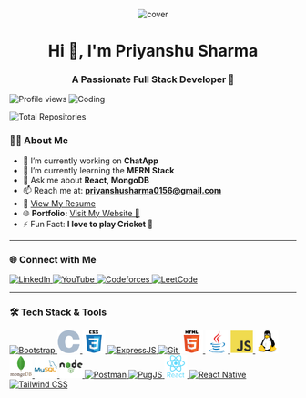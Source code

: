 <p align="center">
  <img src="https://fiverr-res.cloudinary.com/images/t_main1,q_auto,f_auto,q_auto,f_auto/gigs/340785837/original/1030716807f52e9548194dc905bc886a78c807d9/create-a-stunning-responsive-website-using-html-java-css-php-and-javascript.png" alt="cover" width="1000" height="300"
</p>

<h1 align="center">Hi 👋, I'm Priyanshu Sharma</h1>
<h3 align="center">A Passionate Full Stack Developer 🚀</h3>

<img align="right" alt="Coding" width="400" src="https://cdn.myportfolio.com/2fcfcb103788251450a8304378dffded/65198b6e-e407-4c8f-8500-6768cb35a76c_car_1x1.gif?h=cf2ee241356101c627e3efd748d598c0" />

<p align="left">
  <img src="https://komarev.com/ghpvc/?username=Priyanshucs22&label=Profile%20views&color=0e75b6&style=flat" alt="Profile views" />
</p>

<p align="left">
  <img src="https://img.shields.io/badge/Total%20Repos-34-8b00ff" alt="Total Repositories" />
</p>

### 🧑‍💻 About Me

- 🔭 I’m currently working on **ChatApp**  
- 🌱 I’m currently learning the **MERN Stack**  
- 💬 Ask me about **React, MongoDB**  
- 📫 Reach me at: **priyanshusharma0156@gmail.com**  
- 🧾 [View My Resume](https://drive.google.com/file/d/17zRBtNakvMkRERlxQf7nQhy5udpqH2_M/view?usp=sharing)  
- 🌐 **Portfolio:** [Visit My Website 🚀](https://priyanshucs22.github.io/Portfolio)  
- ⚡ Fun Fact: **I love to play Cricket 🏏**

---

### 🌐 Connect with Me

<p align="left">
  <a href="https://www.linkedin.com/in/priyanshu-sharma-207962250" target="_blank">
    <img src="https://raw.githubusercontent.com/rahuldkjain/github-profile-readme-generator/master/src/images/icons/Social/linked-in-alt.svg" alt="LinkedIn" height="30" width="40" />
  </a>
  <a href="https://www.youtube.com/c/codehacks26" target="_blank">
    <img src="https://raw.githubusercontent.com/rahuldkjain/github-profile-readme-generator/master/src/images/icons/Social/youtube.svg" alt="YouTube" height="30" width="40" />
  </a>
  <a href="https://codeforces.com/profile/Priyanshucs22" target="_blank">
    <img src="https://raw.githubusercontent.com/rahuldkjain/github-profile-readme-generator/master/src/images/icons/Social/codeforces.svg" alt="Codeforces" height="30" width="40" />
  </a>
  <a href="https://leetcode.com/u/Priyanshucs22/" target="_blank">
    <img src="https://raw.githubusercontent.com/rahuldkjain/github-profile-readme-generator/master/src/images/icons/Social/leet-code.svg" alt="LeetCode" height="30" width="40" />
  </a>
</p>

---

### 🛠️ Tech Stack & Tools

<p align="left">
  <a href="https://getbootstrap.com" target="_blank">
    <img src="https://e7.pngegg.com/pngimages/439/345/png-clipart-bootstrap-logo-thumbnail-tech-companies.png" alt="Bootstrap" width="40" height="40" />
  </a>
  <a href="https://www.cprogramming.com/" target="_blank">
    <img src="https://raw.githubusercontent.com/devicons/devicon/master/icons/c/c-original.svg" alt="C" width="40" height="40" />
  </a>
  <a href="https://www.w3schools.com/css/" target="_blank">
    <img src="https://raw.githubusercontent.com/devicons/devicon/master/icons/css3/css3-original-wordmark.svg" alt="CSS" width="40" height="40" />
  </a>
  <a href="https://expressjs.com" target="_blank">
    <img src="https://upload.wikimedia.org/wikipedia/commons/6/64/Expressjs.png" alt="ExpressJS" width="40" height="40" />
  </a>
  <a href="https://git-scm.com/" target="_blank">
    <img src="https://www.vectorlogo.zone/logos/git-scm/git-scm-icon.svg" alt="Git" width="40" height="40" />
  </a>
  <a href="https://www.w3.org/html/" target="_blank">
    <img src="https://raw.githubusercontent.com/devicons/devicon/master/icons/html5/html5-original-wordmark.svg" alt="HTML5" width="40" height="40" />
  </a>
  <a href="https://www.java.com" target="_blank">
    <img src="https://raw.githubusercontent.com/devicons/devicon/master/icons/java/java-original.svg" alt="Java" width="40" height="40" />
  </a>
  <a href="https://developer.mozilla.org/en-US/docs/Web/JavaScript" target="_blank">
    <img src="https://raw.githubusercontent.com/devicons/devicon/master/icons/javascript/javascript-original.svg" alt="JavaScript" width="40" height="40" />
  </a>
  <a href="https://www.linux.org/" target="_blank">
    <img src="https://raw.githubusercontent.com/devicons/devicon/master/icons/linux/linux-original.svg" alt="Linux" width="40" height="40" />
  </a>
  <a href="https://www.mongodb.com/" target="_blank">
    <img src="https://raw.githubusercontent.com/devicons/devicon/master/icons/mongodb/mongodb-original-wordmark.svg" alt="MongoDB" width="40" height="40" />
  </a>
  <a href="https://www.mysql.com/" target="_blank">
    <img src="https://raw.githubusercontent.com/devicons/devicon/master/icons/mysql/mysql-original-wordmark.svg" alt="MySQL" width="40" height="40" />
  </a>
  <a href="https://nodejs.org" target="_blank">
    <img src="https://raw.githubusercontent.com/devicons/devicon/master/icons/nodejs/nodejs-original-wordmark.svg" alt="Node.js" width="40" height="40" />
  </a>
  <a href="https://postman.com" target="_blank">
    <img src="https://www.vectorlogo.zone/logos/getpostman/getpostman-icon.svg" alt="Postman" width="40" height="40" />
  </a>
  <a href="https://pugjs.org" target="_blank">
    <img src="https://cdn.worldvectorlogo.com/logos/pug.svg" alt="PugJS" width="40" height="40" />
  </a>
  <a href="https://reactjs.org/" target="_blank">
    <img src="https://raw.githubusercontent.com/devicons/devicon/master/icons/react/react-original-wordmark.svg" alt="React" width="40" height="40" />
  </a>
  <a href="https://reactnative.dev/" target="_blank">
    <img src="https://reactnative.dev/img/header_logo.svg" alt="React Native" width="40" height="40" />
  </a>
  <a href="https://tailwindcss.com/" target="_blank">
    <img src="https://www.vectorlogo.zone/logos/tailwindcss/tailwindcss-icon.svg" alt="Tailwind CSS" width="40" height="40" />
  </a>
</p>
